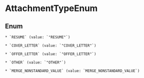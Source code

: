 
# AttachmentTypeEnum

## Enum


    * `RESUME` (value: `"RESUME"`)

    * `COVER_LETTER` (value: `"COVER_LETTER"`)

    * `OFFER_LETTER` (value: `"OFFER_LETTER"`)

    * `OTHER` (value: `"OTHER"`)

    * `MERGE_NONSTANDARD_VALUE` (value: `MERGE_NONSTANDARD_VALUE`)


